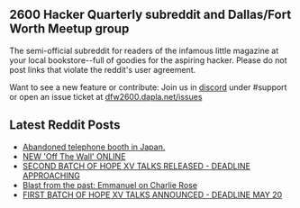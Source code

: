 ## 2600 Hacker Quarterly subreddit and Dallas/Fort Worth Meetup group
The semi-official subreddit for readers of the infamous little magazine at your local bookstore--full of goodies for the aspiring hacker. Please do not post links that violate the reddit's user agreement.

Want to see a new feature or contribute: 
Join us in [discord](https://dfw2600.dapla.net/chat) under #support or open an issue ticket at [dfw2600.dapla.net/issues](https://dfw2600.dapla.net/issues)

## Latest Reddit Posts
<!-- BLOG-POST-LIST:START -->
- [Abandoned telephone booth in Japan.](https://www.reddit.com/r/2600/comments/1cszvwh/abandoned_telephone_booth_in_japan/)
- [NEW 'Off The Wall' ONLINE](https://2600.com/wall/14-05-2024)
- [SECOND BATCH OF HOPE XV TALKS RELEASED - DEADLINE APPROACHING](https://2600.com/content/second-batch-hope-xv-talks-released-deadline-approaching)
- [Blast from the past: Emmanuel on Charlie Rose](https://www.reddit.com/r/2600/comments/1cjf7ad/blast_from_the_past_emmanuel_on_charlie_rose/)
- [FIRST BATCH OF HOPE XV TALKS ANNOUNCED - DEADLINE MAY 20](https://2600.com/content/first-batch-hope-xv-talks-announced-deadline-may-20)
<!-- BLOG-POST-LIST:END -->
